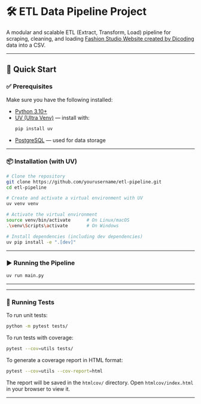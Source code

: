 # 🛠️ ETL Data Pipeline Project

A modular and scalable ETL (Extract, Transform, Load) pipeline for scraping, cleaning, and loading [Fashion Studio Website created by Dicoding](https://fashion-studio.dicoding.dev/) data into a CSV.

---

## 🚀 Quick Start

### ✅ Prerequisites

Make sure you have the following installed:

- [Python 3.10+](https://www.python.org/downloads/)
- [UV (Ultra Venv)](https://github.com/astral-sh/uv) — install with:
  ```bash
  pip install uv
  ```
- [PostgreSQL](https://www.postgresql.org/download/) — used for data storage

---

### 📦 Installation (with UV)

```bash
# Clone the repository
git clone https://github.com/yourusername/etl-pipeline.git
cd etl-pipeline

# Create and activate a virtual environment with UV
uv venv venv

# Activate the virtual environment
source venv/bin/activate      # On Linux/macOS
.\venv\Scripts\activate       # On Windows

# Install dependencies (including dev dependencies)
uv pip install -e ".[dev]"
```
---
### ▶️ Running the Pipeline

```bash
uv run main.py
```
---

---

### 🧪 Running Tests

To run unit tests:

```bash
python -m pytest tests/
```

To run tests with coverage:

```bash
pytest --cov=utils tests/
```

To generate a coverage report in HTML format:

```bash
pytest --cov=utils --cov-report=html
```

The report will be saved in the `htmlcov/` directory. Open `htmlcov/index.html` in your browser to view it.

---